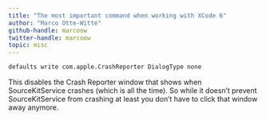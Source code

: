 ```yaml
---
title: "The most important command when working with XCode 6"
author: "Marco Otte-Witte"
github-handle: marcoow
twitter-handle: marcoow
topic: misc
---
```


```bash
defaults write com.apple.CrashReporter DialogType none
```

This disables the Crash Reporter window that shows when SourceKitService crashes (which is all the time). So while it doesn’t prevent SourceKitService from crashing at least you don’t have to click that window away anymore.